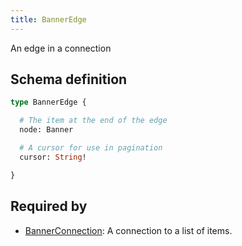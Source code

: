 ```yaml
---
title: BannerEdge
---
```


<p>An edge in a connection</p>


## Schema definition
```graphql
type BannerEdge {

  # The item at the end of the edge
  node: Banner 

  # A cursor for use in pagination
  cursor: String! 

}
```
## Required by
* [BannerConnection](graphql/schema/bannerconnection.md): A connection to a list of items.

